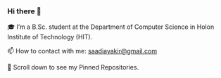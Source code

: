 ### Hi there 👋


🎓 I’m a B.Sc. student at the Department of Computer Science in Holon Institute of Technology (HIT).

📫 How to contact with me: saadiayakir@gmail.com

📌 Scroll down to see my Pinned Repositories.


